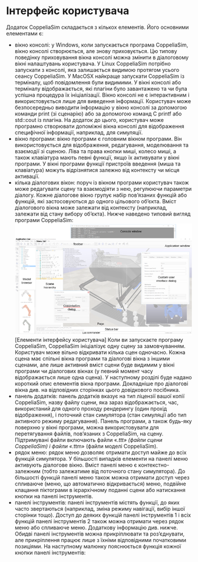 #  Інтерфейс користувача #
Додаток CoppeliaSim складається з кількох елементів. Його основними елементами є:
+ вікно консолі: у Windows, коли запускається програма CoppeliaSim, вікно консолі створюється, але знову приховується. Цю типову поведінку приховування вікна консолі можна змінити в діалоговому вікні налаштувань користувача. У Linux CoppeliaSim потрібно запускати з консолі, яка залишається видимою протягом усього сеансу CoppeliaSim. У MacOSX найкраще запускати CoppeliaSim із терміналу, щоб повідомлення були видимими. У вікні консолі або терміналу відображається, які плагіни було завантажено та чи була успішна процедура їх ініціалізації. Вікно консолі не є інтерактивним і використовується лише для виведення інформації. Користувач може безпосередньо виводити інформацію у вікно консолі за допомогою команди print (зі сценарію) або за допомогою команд C printf або std::cout із плагіна. На додаток до цього, користувач може програмно створювати допоміжні вікна консолі для відображення специфічної інформації, наприклад, для симуляції.
+ вікно програми: вікно програми є головним вікном програми. Він використовується для відображення, редагування, моделювання та взаємодії зі сценою. Ліва та права кнопки миші, колесо миші, а також клавіатура мають певні функції, якщо їх активувати у вікні програми. У вікні програми функції пристроїв введення (миша та клавіатура) можуть відрізнятися залежно від контексту чи місця активації.
+ кілька діалогових вікон: поруч із вікном програми користувач також може редагувати сцену та взаємодіяти з нею, регулюючи параметри діалогу. Кожне діалогове вікно групує набір пов’язаних функцій або функцій, які застосовуються до одного цільового об’єкта. Вміст діалогового вікна може залежати від контексту (наприклад, залежати від стану вибору об’єкта).
Нижче наведено типовий вигляд програми CoppeliaSim:
![Влияние начальной плотности на количество недовольных агентов](userInterface.png)
                                           [Елементи інтерфейсу користувача]
Коли ви запускаєте програму CoppeliaSim, CoppeliaSim ініціалізує одну сцену за замовчуванням. Користувач може вільно відкривати кілька сцен одночасно. Кожна сцена має спільні вікна програми та діалогові вікна з іншими сценами, але лише активний вміст сцени буде видимим у вікні програми чи діалогових вікнах (у певний момент часу відображається лише одна сцена).
У наступному розділі буде надано короткий опис елементів вікна програми. Докладніше про діалогові вікна див. на відповідних сторінках цього довідкового посібника.
+ панель додатків: панель додатків вказує на тип ліцензії вашої копії CoppeliaSim, назву файлу сцени, яка зараз відображається, час, використаний для одного проходу рендерингу (один прохід відображення), і поточний стан симулятора (стан симуляції або тип активного режиму редагування). Панель програми, а також будь-яку поверхню у вікні програми, можна використовувати для перетягування файлів, пов’язаних з CoppeliaSim, на сцену. Підтримувані файли включають файли «*.ttt» (файли сцени CoppeliaSim) і файли «*.ttm» (файли моделі CoppeliaSim).
+ рядок меню: рядок меню дозволяє отримати доступ майже до всіх функцій симулятора. У більшості випадків елементи на панелі меню активують діалогове вікно. Вміст панелі меню є контекстно-залежним (тобто залежатиме від поточного стану симулятора). До більшості функцій панелі меню також можна отримати доступ через спливаюче (меню, що автоматично відкривається) меню, подвійне клацання піктограми в ієрархічному поданні сцени або натискання кнопки на панелі інструментів.
+ панелі інструментів: панелі інструментів містять функції, до яких часто звертаються (наприклад, зміна режиму навігації, вибір іншої сторінки тощо). Доступ до деяких функцій панелі інструментів 1 і всіх функцій панелі інструментів 2 також можна отримати через рядок меню або спливаюче меню. Додаткову інформацію див. нижче. Обидві панелі інструментів можна прикріплювати та роз’єднувати, але прикріплення працює лише з їхніми відповідними початковими позиціями. На наступному малюнку пояснюється функція кожної кнопки панелі інструментів:
